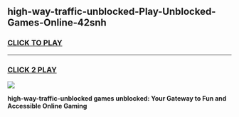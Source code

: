 
## high-way-traffic-unblocked-Play-Unblocked-Games-Online-42snh
<h3>
<a href="https://premium76.site?title=high-way-traffic-unblocked&ref=25A">CLICK TO PLAY</a></h3>
<hr>

<h3>
<a href="https://premium76.site?title=high-way-traffic-unblocked&ref=25A">CLICK 2 PLAY</a>
  
</h3>

<a href="https://premium76.site?title=high-way-traffic-unblocked&ref=25A"><img src="https://clearcache.store/games.png"></a>


**high-way-traffic-unblocked games unblocked: Your Gateway to Fun and Accessible Online Gaming**
